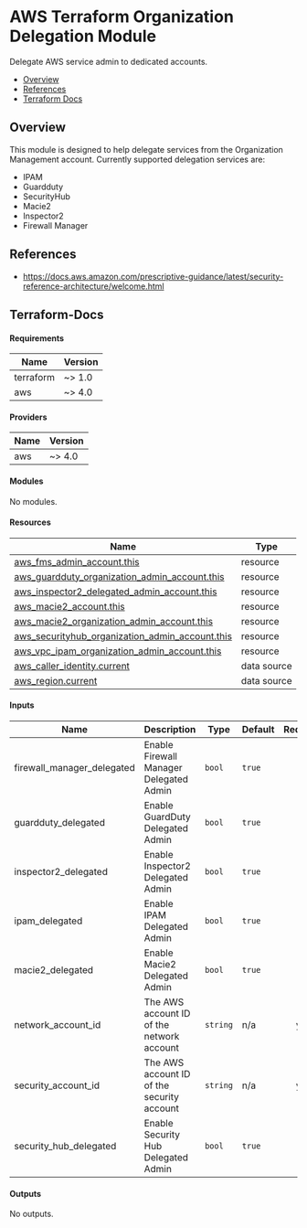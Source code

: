 # AWS Terraform Organization Delegation Module

Delegate AWS service admin to dedicated accounts.

- [Overview](#overview)
- [References](#references)
- [Terraform Docs](#terraform-docs)

## Overview

This module is designed to help delegate services from the Organization Management account. Currently supported delegation services are:

* IPAM
* Guardduty
* SecurityHub
* Macie2
* Inspector2
* Firewall Manager

## References

* https://docs.aws.amazon.com/prescriptive-guidance/latest/security-reference-architecture/welcome.html

## Terraform-Docs

<!-- BEGIN_TF_DOCS -->
#### Requirements

| Name | Version |
|------|---------|
| terraform | ~> 1.0 |
| aws | ~> 4.0 |

#### Providers

| Name | Version |
|------|---------|
| aws | ~> 4.0 |

#### Modules

No modules.

#### Resources

| Name | Type |
|------|------|
| [aws_fms_admin_account.this](https://registry.terraform.io/providers/hashicorp/aws/latest/docs/resources/fms_admin_account) | resource |
| [aws_guardduty_organization_admin_account.this](https://registry.terraform.io/providers/hashicorp/aws/latest/docs/resources/guardduty_organization_admin_account) | resource |
| [aws_inspector2_delegated_admin_account.this](https://registry.terraform.io/providers/hashicorp/aws/latest/docs/resources/inspector2_delegated_admin_account) | resource |
| [aws_macie2_account.this](https://registry.terraform.io/providers/hashicorp/aws/latest/docs/resources/macie2_account) | resource |
| [aws_macie2_organization_admin_account.this](https://registry.terraform.io/providers/hashicorp/aws/latest/docs/resources/macie2_organization_admin_account) | resource |
| [aws_securityhub_organization_admin_account.this](https://registry.terraform.io/providers/hashicorp/aws/latest/docs/resources/securityhub_organization_admin_account) | resource |
| [aws_vpc_ipam_organization_admin_account.this](https://registry.terraform.io/providers/hashicorp/aws/latest/docs/resources/vpc_ipam_organization_admin_account) | resource |
| [aws_caller_identity.current](https://registry.terraform.io/providers/hashicorp/aws/latest/docs/data-sources/caller_identity) | data source |
| [aws_region.current](https://registry.terraform.io/providers/hashicorp/aws/latest/docs/data-sources/region) | data source |

#### Inputs

| Name | Description | Type | Default | Required |
|------|-------------|------|---------|:--------:|
| firewall_manager_delegated | Enable Firewall Manager Delegated Admin | `bool` | `true` | no |
| guardduty_delegated | Enable GuardDuty Delegated Admin | `bool` | `true` | no |
| inspector2_delegated | Enable Inspector2 Delegated Admin | `bool` | `true` | no |
| ipam_delegated | Enable IPAM Delegated Admin | `bool` | `true` | no |
| macie2_delegated | Enable Macie2 Delegated Admin | `bool` | `true` | no |
| network_account_id | The AWS account ID of the network account | `string` | n/a | yes |
| security_account_id | The AWS account ID of the security account | `string` | n/a | yes |
| security_hub_delegated | Enable Security Hub Delegated Admin | `bool` | `true` | no |

#### Outputs

No outputs.
<!-- END_TF_DOCS -->